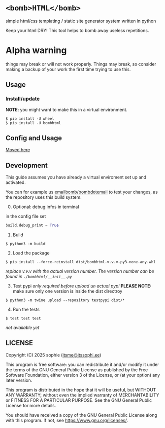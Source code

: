 # `<bomb>HTML</bomb>`

simple html/css templating / static site generator system written in python

Keep your html DRY! This tool helps to bomb away useless repetitions.

# Alpha warning

things may break or will not work properly. Things may break, so consider making a backup of your work the first time trying to use this.

## Usage

### Install/update

**NOTE**: you might want to make this in a virtual environment.
```shell
$ pip install -U wheel
$ pip install -U bombhtml
```

## Config and Usage

[Moved here](https://codeberg.org/emailbomb/bombhtml/src/branch/main/CONFIGURING.md)

## Development

This guide assumes you have already a virtual enviroment set up and activated.

You can for example us [emailbomb/bombdotemail](https://codeberg.org/emailbomb/bombdotemail) to test your changes, as the repository uses this build system.

0. Optional: debug infos in terminal

in the config file set
```python
build.debug_print = True
```

1. Build
```shell
$ python3 -m build
```

2. Load the package
```shell
$ pip install --force-reinstall dist/bombhtml-v.v.v-py3-none-any.whl
```
*replace v.v.v with the actual version number. The version number can be found in `./bombhtml/__init__.py`*

3. Test pypi *only required before upload un actual pypi* **PLEASE NOTE:** make sure only one version is inside the dist directroy
```shell
$ python3 -m twine upload --repository testpypi dist/*
```

4. Run the tests
```shell
$ test test test
``` 
*not available yet*

## LICENSE

Copyright (C) 2025  sophie (itsme@itssophi.ee)

This program is free software: you can redistribute it and/or modify
it under the terms of the GNU General Public License as published by
the Free Software Foundation, either version 3 of the License, or
(at your option) any later version.

This program is distributed in the hope that it will be useful,
but WITHOUT ANY WARRANTY; without even the implied warranty of
MERCHANTABILITY or FITNESS FOR A PARTICULAR PURPOSE.  See the
GNU General Public License for more details.

You should have received a copy of the GNU General Public License
along with this program.  If not, see <https://www.gnu.org/licenses/>.

